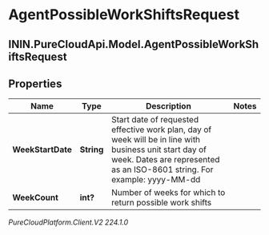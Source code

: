 # AgentPossibleWorkShiftsRequest

## ININ.PureCloudApi.Model.AgentPossibleWorkShiftsRequest

## Properties

|Name | Type | Description | Notes|
|------------ | ------------- | ------------- | -------------|
| **WeekStartDate** | **String** | Start date of requested effective work plan, day of week will be in line with business unit start day of week. Dates are represented as an ISO-8601 string. For example: yyyy-MM-dd | |
| **WeekCount** | **int?** | Number of weeks for which to return possible work shifts | |



_PureCloudPlatform.Client.V2 224.1.0_
